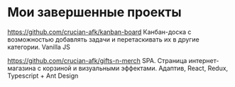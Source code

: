 # Мои завершенные проекты

https://github.com/crucian-afk/kanban-board
Канбан-доска с возможностью добавлять задачи и перетаскивать их в другие категории. Vanilla JS

https://github.com/crucian-afk/gifts-n-merch
SPA. Страница интернет-магазина с корзиной и визуальными эффектами. Адаптив, React, Redux, Typescript + Ant Design
